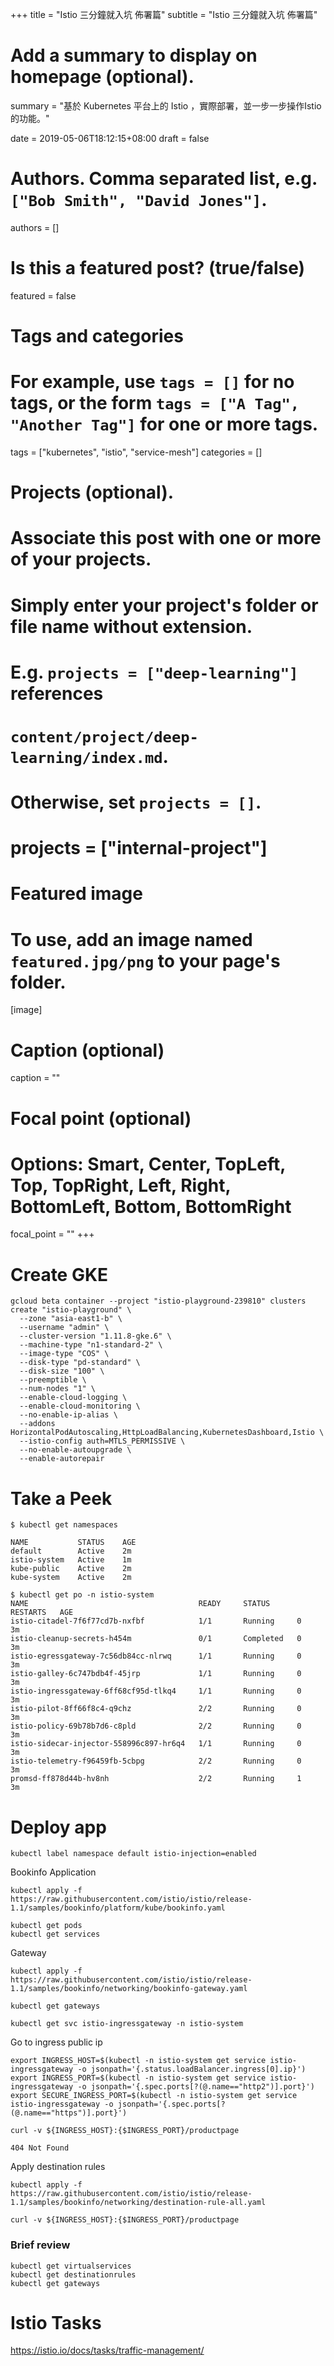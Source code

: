 +++
title = "Istio 三分鐘就入坑 佈署篇"
subtitle = "Istio 三分鐘就入坑 佈署篇"

# Add a summary to display on homepage (optional).
summary = "基於 Kubernetes 平台上的 Istio ，實際部署，並一步一步操作Istio 的功能。"

date = 2019-05-06T18:12:15+08:00
draft = false

# Authors. Comma separated list, e.g. `["Bob Smith", "David Jones"]`.
authors = []

# Is this a featured post? (true/false)
featured = false

# Tags and categories
# For example, use `tags = []` for no tags, or the form `tags = ["A Tag", "Another Tag"]` for one or more tags.
tags = ["kubernetes", "istio", "service-mesh"]
categories = []

# Projects (optional).
#   Associate this post with one or more of your projects.
#   Simply enter your project's folder or file name without extension.
#   E.g. `projects = ["deep-learning"]` references 
#   `content/project/deep-learning/index.md`.
#   Otherwise, set `projects = []`.
# projects = ["internal-project"]

# Featured image
# To use, add an image named `featured.jpg/png` to your page's folder. 
[image]
  # Caption (optional)
  caption = ""

  # Focal point (optional)
  # Options: Smart, Center, TopLeft, Top, TopRight, Left, Right, BottomLeft, Bottom, BottomRight
  focal_point = ""
+++

# Create GKE

```
gcloud beta container --project "istio-playground-239810" clusters create "istio-playground" \
  --zone "asia-east1-b" \
  --username "admin" \
  --cluster-version "1.11.8-gke.6" \
  --machine-type "n1-standard-2" \
  --image-type "COS" \
  --disk-type "pd-standard" \
  --disk-size "100" \
  --preemptible \
  --num-nodes "1" \
  --enable-cloud-logging \
  --enable-cloud-monitoring \
  --no-enable-ip-alias \
  --addons HorizontalPodAutoscaling,HttpLoadBalancing,KubernetesDashboard,Istio \
  --istio-config auth=MTLS_PERMISSIVE \
  --no-enable-autoupgrade \
  --enable-autorepair
```

# Take a Peek

```
$ kubectl get namespaces

NAME           STATUS    AGE
default        Active    2m
istio-system   Active    1m
kube-public    Active    2m
kube-system    Active    2m

$ kubectl get po -n istio-system
NAME                                      READY     STATUS      RESTARTS   AGE
istio-citadel-7f6f77cd7b-nxfbf            1/1       Running     0          3m
istio-cleanup-secrets-h454m               0/1       Completed   0          3m
istio-egressgateway-7c56db84cc-nlrwq      1/1       Running     0          3m
istio-galley-6c747bdb4f-45jrp             1/1       Running     0          3m
istio-ingressgateway-6ff68cf95d-tlkq4     1/1       Running     0          3m
istio-pilot-8ff66f8c4-q9chz               2/2       Running     0          3m
istio-policy-69b78b7d6-c8pld              2/2       Running     0          3m
istio-sidecar-injector-558996c897-hr6q4   1/1       Running     0          3m
istio-telemetry-f96459fb-5cbpg            2/2       Running     0          3m
promsd-ff878d44b-hv8nh                    2/2       Running     1          3m
```

# Deploy app

```
kubectl label namespace default istio-injection=enabled
```

Bookinfo Application
```
kubectl apply -f https://raw.githubusercontent.com/istio/istio/release-1.1/samples/bookinfo/platform/kube/bookinfo.yaml

kubectl get pods
kubectl get services
```

Gateway
```
kubectl apply -f https://raw.githubusercontent.com/istio/istio/release-1.1/samples/bookinfo/networking/bookinfo-gateway.yaml

kubectl get gateways

kubectl get svc istio-ingressgateway -n istio-system
```

Go to ingress public ip
```
export INGRESS_HOST=$(kubectl -n istio-system get service istio-ingressgateway -o jsonpath='{.status.loadBalancer.ingress[0].ip}')
export INGRESS_PORT=$(kubectl -n istio-system get service istio-ingressgateway -o jsonpath='{.spec.ports[?(@.name=="http2")].port}')
export SECURE_INGRESS_PORT=$(kubectl -n istio-system get service istio-ingressgateway -o jsonpath='{.spec.ports[?(@.name=="https")].port}')

curl -v ${INGRESS_HOST}:{$INGRESS_PORT}/productpage

404 Not Found
```

Apply destination rules
```
kubectl apply -f https://raw.githubusercontent.com/istio/istio/release-1.1/samples/bookinfo/networking/destination-rule-all.yaml

curl -v ${INGRESS_HOST}:{$INGRESS_PORT}/productpage
```

### Brief review

```
kubectl get virtualservices
kubectl get destinationrules
kubectl get gateways
```

# Istio Tasks

https://istio.io/docs/tasks/traffic-management/
